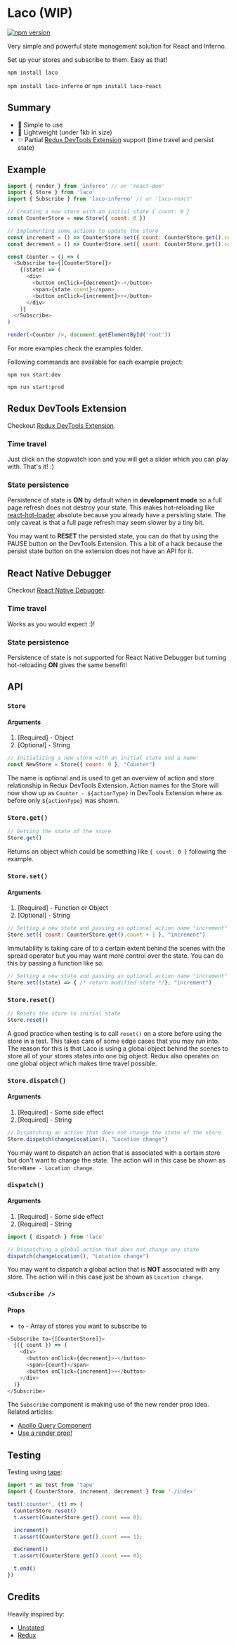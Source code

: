# Laco (WIP)
[![npm version](https://badge.fury.io/js/laco.svg)](https://badge.fury.io/js/laco)

Very simple and powerful state management solution for React and Inferno.

Set up your stores and subscribe to them. Easy as that!

`npm install laco`

`npm install laco-inferno` or `npm install laco-react`

## Summary
- :rocket: Simple to use
- :tada: Lightweight (under 1kb in size)
- :sparkles: Partial [Redux DevTools Extension](https://github.com/zalmoxisus/redux-devtools-extension) support (time travel and persist state)

## Example
```javascript
import { render } from 'inferno' // or 'react-dom'
import { Store } from 'laco'
import { Subscribe } from 'laco-inferno' // or 'laco-react'

// Creating a new store with an initial state { count: 0 }
const CounterStore = new Store({ count: 0 })

// Implementing some actions to update the store
const increment = () => CounterStore.set({ count: CounterStore.get().count + 1 })
const decrement = () => CounterStore.set({ count: CounterStore.get().count - 1 })

const Counter = () => (
  <Subscribe to={[CounterStore]}>
    {(state) => (
      <div>
        <button onClick={decrement}>-</button>
        <span>{state.count}</span>
        <button onClick={increment}>+</button>
      </div>
    )}
  </Subscribe>
)

render(<Counter />, document.getElementById('root'))
```

For more examples check the examples folder.

Following commands are available for each example project:

`npm run start:dev`

`npm run start:prod`

## Redux DevTools Extension
Checkout [Redux DevTools Extension](https://github.com/zalmoxisus/redux-devtools-extension).
### Time travel
Just click on the stopwatch icon and you will get a slider which you can play with.
That's it! :)

### State persistence
Persistence of state is **ON** by default when in **development mode** so a full page refresh does not destroy your state. This makes hot-reloading like [react-hot-loader](https://github.com/gaearon/react-hot-loader) absolute because you already have a persisting state. The only caveat is that a full page refresh may seem slower by a tiny bit.

You may want to **RESET** the persisted state, you can do that by using the PAUSE button on the DevTools Extension. This a bit of a hack because the persist state button on the extension does not have an API for it.

## React Native Debugger
Checkout [React Native Debugger](https://github.com/jhen0409/react-native-debugger).
### Time travel
Works as you would expect :)!

### State persistence
Persistence of state is not supported for React Native Debugger but turning hot-reloading **ON** gives the same benefit!

## API
### `Store`
#### Arguments
1. [Required] - Object
2. [Optional] - String
```javascript
// Initializing a new store with an initial state and a name:
const NewStore = Store({ count: 0 }, "Counter")
```
The name is optional and is used to get an overview of action and store relationship in Redux DevTools Extension. Action names for the Store will now show up as `Counter - ${actionType}` in DevTools Extension where as before only `${actionType}` was shown.

### `Store.get()`
```javascript
// Getting the state of the store
Store.get()
```
Returns an object which could be something like `{ count: 0 }` following the example.

### `Store.set()`
#### Arguments
1. [Required] - Function or Object
2. [Optional] - String
```javascript
// Setting a new state and passing an optional action name "increment"
Store.set({ count: CounterStore.get().count + 1 }, "increment")
```
Immutability is taking care of to a certain extent behind the scenes with the spread operator but you may want more control over the state. You can do this by passing a function like so:
```javascript
// Setting a new state and passing an optional action name "increment"
Store.set((state) => { /* return modified state */}, "increment")
```

### `Store.reset()`
```javascript
// Resets the store to initial state
Store.reset()
```
A good practice when testing is to call `reset()` on a store before using the store in a test. This takes care of some edge cases that you may run into. The reason for this is that Laco is using a global object behind the scenes to store all of your stores states into one big object. Redux also operates on one global object which makes time travel possible.

### `Store.dispatch()`
#### Arguments
1. [Required] - Some side effect
2. [Required] - String
```javascript
// Dispatching an action that does not change the state of the store
Store.dispatch(changeLocation(), "Location change")
```
You may want to dispatch an action that is associated with a certain store but don't want to change the state. The action will in this case be shown as `StoreName - Location change`.

### `dispatch()`
#### Arguments
1. [Required] - Some side effect
2. [Required] - String
```javascript
import { dispatch } from 'laco'

// Dispatching a global action that does not change any state
dispatch(changeLocation(), "Location change")
```
You may want to dispatch a global action that is **NOT** associated with any store. The action will in this case just be shown as `Location change`.

### `<Subscribe />`
#### Props
- `to` - Array of stores you want to subscribe to
```javascript
<Subscribe to={[CounterStore]}>
  {({ count }) => (
    <div>
      <button onClick={decrement}>-</button>
      <span>{count}</span>
      <button onClick={increment}>+</button>
    </div>
  )}
</Subscribe>
```
The `Subscribe` component is making use of the new render prop idea. Related articles:
- [Apollo Query Component](https://dev-blog.apollodata.com/whats-next-for-react-apollo-4d41ba12c2cb)
- [Use a render prop!](https://cdb.reacttraining.com/use-a-render-prop-50de598f11ce)

## Testing
Testing using [tape](https://github.com/substack/tape):
```javascript
import * as test from 'tape'
import { CounterStore, increment, decrement } from './index'

test('counter', (t) => {
  CounterStore.reset()
  t.assert(CounterStore.get().count === 0);

  increment()
  t.assert(CounterStore.get().count === 1);

  decrement()
  t.assert(CounterStore.get().count === 0);

  t.end()
})
```

## Credits
Heavily inspired by:
- [Unstated](https://github.com/jamiebuilds/unstated)
- [Redux](https://github.com/reactjs/redux)
